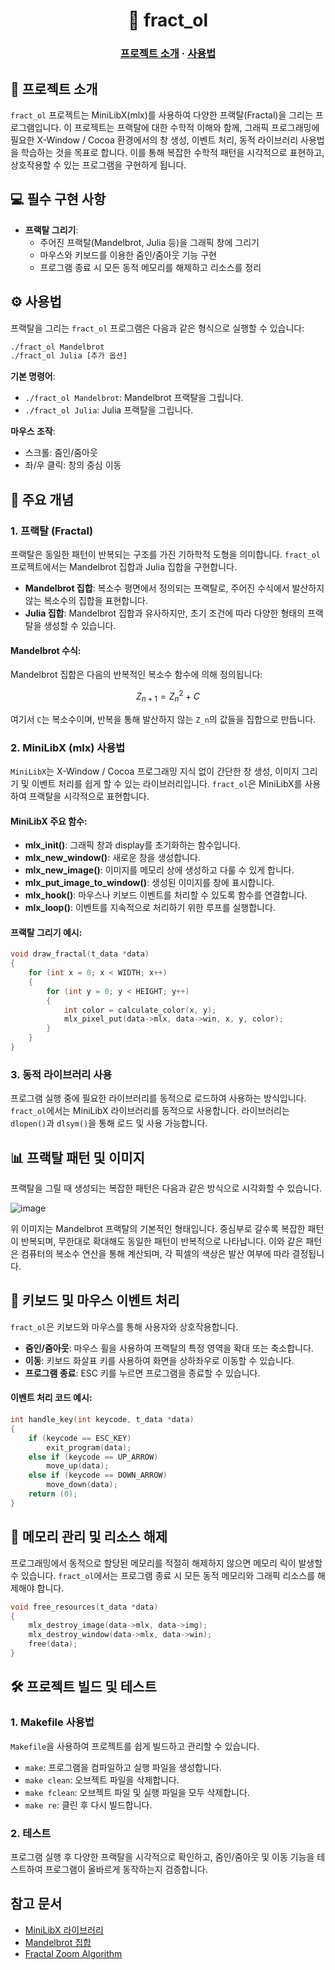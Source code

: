 <h1 align="center">
	🌈 fract_ol 
</h1>

<h3 align="center">
	<a href="#-about-the-project">프로젝트 소개</a>
	<span> · </span>
	<a href="#%EF%B8%8F-usage">사용법</a>
</h3>

## 📘 프로젝트 소개

`fract_ol` 프로젝트는 MiniLibX(mlx)를 사용하여 다양한 프랙탈(Fractal)을 그리는 프로그램입니다. 이 프로젝트는 프랙탈에 대한 수학적 이해와 함께, 그래픽 프로그래밍에 필요한 X-Window / Cocoa 환경에서의 창 생성, 이벤트 처리, 동적 라이브러리 사용법을 학습하는 것을 목표로 합니다. 이를 통해 복잡한 수학적 패턴을 시각적으로 표현하고, 상호작용할 수 있는 프로그램을 구현하게 됩니다.


## 💻 필수 구현 사항

- **프랙탈 그리기**:
  - 주어진 프랙탈(Mandelbrot, Julia 등)을 그래픽 창에 그리기
  - 마우스와 키보드를 이용한 줌인/줌아웃 기능 구현
  - 프로그램 종료 시 모든 동적 메모리를 해제하고 리소스를 정리
  

## ⚙️ 사용법

프랙탈을 그리는 `fract_ol` 프로그램은 다음과 같은 형식으로 실행할 수 있습니다:

```bash
./fract_ol Mandelbrot
./fract_ol Julia [추가 옵션]
```

**기본 명령어**:
- `./fract_ol Mandelbrot`: Mandelbrot 프랙탈을 그립니다.
- `./fract_ol Julia`: Julia 프랙탈을 그립니다.

**마우스 조작**:
- 스크롤: 줌인/줌아웃
- 좌/우 클릭: 창의 중심 이동


## 📂 주요 개념

### 1. **프랙탈 (Fractal)**

프랙탈은 동일한 패턴이 반복되는 구조를 가진 기하학적 도형을 의미합니다. `fract_ol` 프로젝트에서는 Mandelbrot 집합과 Julia 집합을 구현합니다.

- **Mandelbrot 집합**: 복소수 평면에서 정의되는 프랙탈로, 주어진 수식에서 발산하지 않는 복소수의 집합을 표현합니다.
- **Julia 집합**: Mandelbrot 집합과 유사하지만, 초기 조건에 따라 다양한 형태의 프랙탈을 생성할 수 있습니다.

#### **Mandelbrot 수식**:

Mandelbrot 집합은 다음의 반복적인 복소수 함수에 의해 정의됩니다:

```math
Z_{n+1} = Z_n^2 + C
```

여기서 `C`는 복소수이며, 반복을 통해 발산하지 않는 `Z_n`의 값들을 집합으로 만듭니다.


### 2. **MiniLibX (mlx) 사용법**

`MiniLibX`는 X-Window / Cocoa 프로그래밍 지식 없이 간단한 창 생성, 이미지 그리기 및 이벤트 처리를 쉽게 할 수 있는 라이브러리입니다. `fract_ol`은 MiniLibX를 사용하여 프랙탈을 시각적으로 표현합니다.

#### **MiniLibX 주요 함수**:

- **mlx_init()**: 그래픽 창과 display를 초기화하는 함수입니다.
- **mlx_new_window()**: 새로운 창을 생성합니다.
- **mlx_new_image()**: 이미지를 메모리 상에 생성하고 다룰 수 있게 합니다.
- **mlx_put_image_to_window()**: 생성된 이미지를 창에 표시합니다.
- **mlx_hook()**: 마우스나 키보드 이벤트를 처리할 수 있도록 함수를 연결합니다.
- **mlx_loop()**: 이벤트를 지속적으로 처리하기 위한 루프를 실행합니다.

#### **프랙탈 그리기 예시**:

```c
void draw_fractal(t_data *data)
{
    for (int x = 0; x < WIDTH; x++)
    {
        for (int y = 0; y < HEIGHT; y++)
        {
            int color = calculate_color(x, y);
            mlx_pixel_put(data->mlx, data->win, x, y, color);
        }
    }
}
```

### 3. **동적 라이브러리 사용**

프로그램 실행 중에 필요한 라이브러리를 동적으로 로드하여 사용하는 방식입니다. `fract_ol`에서는 MiniLibX 라이브러리를 동적으로 사용합니다. 라이브러리는 `dlopen()`과 `dlsym()`을 통해 로드 및 사용 가능합니다.


## 📊 프랙탈 패턴 및 이미지

프랙탈을 그릴 때 생성되는 복잡한 패턴은 다음과 같은 방식으로 시각화할 수 있습니다.

![image](https://github.com/user-attachments/assets/bf1d36bb-c8e7-42f1-a2ce-cac7e807c453)

위 이미지는 Mandelbrot 프랙탈의 기본적인 형태입니다. 중심부로 갈수록 복잡한 패턴이 반복되며, 무한대로 확대해도 동일한 패턴이 반복적으로 나타납니다. 이와 같은 패턴은 컴퓨터의 복소수 연산을 통해 계산되며, 각 픽셀의 색상은 발산 여부에 따라 결정됩니다.


## 🧠 키보드 및 마우스 이벤트 처리

`fract_ol`은 키보드와 마우스를 통해 사용자와 상호작용합니다.

- **줌인/줌아웃**: 마우스 휠을 사용하여 프랙탈의 특정 영역을 확대 또는 축소합니다.
- **이동**: 키보드 화살표 키를 사용하여 화면을 상하좌우로 이동할 수 있습니다.
- **프로그램 종료**: ESC 키를 누르면 프로그램을 종료할 수 있습니다.

#### **이벤트 처리 코드 예시**:

```c
int handle_key(int keycode, t_data *data)
{
    if (keycode == ESC_KEY)
        exit_program(data);
    else if (keycode == UP_ARROW)
        move_up(data);
    else if (keycode == DOWN_ARROW)
        move_down(data);
    return (0);
}
```


## 🧠 메모리 관리 및 리소스 해제

프로그래밍에서 동적으로 할당된 메모리를 적절히 해제하지 않으면 메모리 릭이 발생할 수 있습니다. `fract_ol`에서는 프로그램 종료 시 모든 동적 메모리와 그래픽 리소스를 해제해야 합니다.

```c
void free_resources(t_data *data)
{
    mlx_destroy_image(data->mlx, data->img);
    mlx_destroy_window(data->mlx, data->win);
    free(data);
}
```


## 🛠️ 프로젝트 빌드 및 테스트

### 1. **Makefile 사용법**

`Makefile`을 사용하여 프로젝트를 쉽게 빌드하고 관리할 수 있습니다.

- `make`: 프로그램을 컴파일하고 실행 파일을 생성합니다.
- `make clean`: 오브젝트 파일을 삭제합니다.
- `make fclean`: 오브젝트 파일 및 실행 파일을 모두 삭제합니다.
- `make re`: 클린 후 다시 빌드합니다.

### 2. **테스트**

프로그램 실행 후 다양한 프랙탈을 시각적으로 확인하고, 줌인/줌아웃 및 이동 기능을 테스트하여 프로그램이 올바르게 동작하는지 검증합니다.


## 참고 문서

- [MiniLibX 라이브러리](https://harm-smits.github.io/42docs/libs/minilibx)
- [Mandelbrot 집합](https://en.wikipedia.org/wiki/Mandelbrot_set)
- [Fractal Zoom Algorithm](https://www.alanzucconi.com/2016/05/03/how-to-colour-the-mandelbrot-set/)